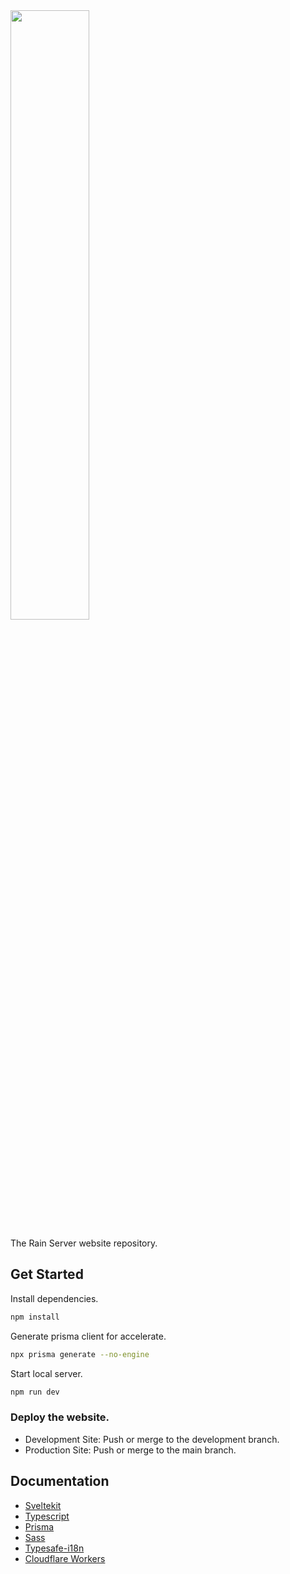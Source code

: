 <img src="https://raw.githubusercontent.com/Otya063/rain-web/development/static/img/common/rainserver_logo.webp" width="50%" height="50%" />

The Rain Server website repository.

## Get Started

Install dependencies.
```bash
npm install
```

Generate prisma client for accelerate.
```bash
npx prisma generate --no-engine
```

Start local server.
```bash
npm run dev
```

### Deploy the website.
 - Development Site: Push or merge to the development branch.
 - Production Site: Push or merge to the main branch.

## Documentation
 - [Sveltekit](https://kit.svelte.dev/docs/introduction)
 - [Typescript](https://www.typescriptlang.org/docs/)
 - [Prisma](https://www.prisma.io/docs)
 - [Sass](https://sass-lang.com/documentation/)
 - [Typesafe-i18n](https://github.com/ivanhofer/typesafe-i18n/tree/main/packages/adapter-svelte)
 - [Cloudflare Workers](https://developers.cloudflare.com/workers/)